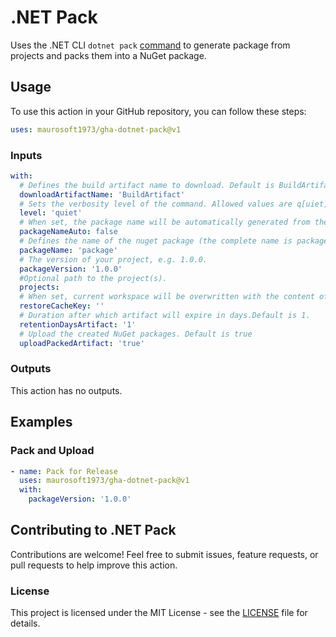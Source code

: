 # .NET Pack

Uses the .NET CLI `dotnet pack` [command](https://learn.microsoft.com/en-us/dotnet/core/tools/dotnet-pack) to generate package from projects and packs them into a NuGet package.

## Usage

To use this action in your GitHub repository, you can follow these steps:

```yaml
uses: maurosoft1973/gha-dotnet-pack@v1
```

### Inputs

```yaml
with:
  # Defines the build artifact name to download. Default is BuildArtifact.
  downloadArtifactName: 'BuildArtifact'
  # Sets the verbosity level of the command. Allowed values are q[uiet], m[inimal], n[ormal], d[etailed], and diag[nostic].
  level: 'quiet'
  # When set, the package name will be automatically generated from the project name.
  packageNameAuto: false
  # Defines the name of the nuget package (the complete name is packageName.version).
  packageName: 'package'
  # The version of your project, e.g. 1.0.0.
  packageVersion: '1.0.0'
  #Optional path to the project(s).
  projects:
  # When set, current workspace will be overwritten with the content of the restore cache.
  restoreCacheKey: ''
  # Duration after which artifact will expire in days.Default is 1.
  retentionDaysArtifact: '1'
  # Upload the created NuGet packages. Default is true
  uploadPackedArtifact: 'true'
```

### Outputs

This action has no outputs.

## Examples

### Pack and Upload

```yaml
- name: Pack for Release
  uses: maurosoft1973/gha-dotnet-pack@v1
  with:
    packageVersion: '1.0.0'
```

## Contributing to .NET Pack

Contributions are welcome! 
Feel free to submit issues, feature requests, or pull requests to help improve this action.

### License

This project is licensed under the MIT License - see the [LICENSE](LICENSE) file for details.
